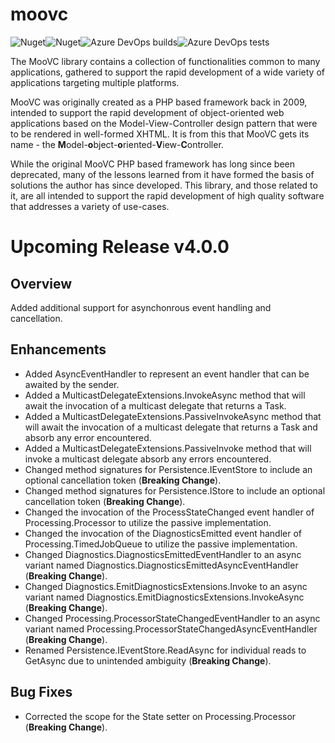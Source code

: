 # moovc

![Nuget](https://img.shields.io/nuget/v/moovc?style=plastic)![Nuget](https://img.shields.io/nuget/dt/moovc?style=plastic)![Azure DevOps builds](https://img.shields.io/azure-devops/build/vmartinspaul/MooVC/2?style=plastic)![Azure DevOps tests](https://img.shields.io/azure-devops/tests/vmartinspaul/MooVC/2?style=plastic)

The MooVC library contains a collection of functionalities common to many applications, gathered to support the rapid development of a wide variety of applications targeting multiple platforms.

MooVC was originally created as a PHP based framework back in 2009, intended to support the rapid development of object-oriented web applications based on the Model-View-Controller design pattern that were to be rendered in well-formed XHTML.  It is from this that MooVC gets its name - the **M**odel-**o**bject-**o**riented-**V**iew-**C**ontroller.

While the original MooVC PHP based framework has long since been deprecated, many of the lessons learned from it have formed the basis of solutions the author has since developed.  This library, and those related to it, are all intended to support the rapid development of high quality software that addresses a variety of use-cases.

# Upcoming Release v4.0.0

## Overview

Added additional support for asynchonrous event handling and cancellation.

## Enhancements

- Added AsyncEventHandler to represent an event handler that can be awaited by the sender.
- Added a MulticastDelegateExtensions.InvokeAsync method that will await the invocation of a multicast delegate that returns a Task.
- Added a MulticastDelegateExtensions.PassiveInvokeAsync method that will await the invocation of a multicast delegate that returns a Task and absorb any error encountered.
- Added a MulticastDelegateExtensions.PassiveInvoke method that will invoke a multicast delegate absorb any errors encountered.
- Changed method signatures for Persistence.IEventStore to include an optional cancellation token (**Breaking Change**).
- Changed method signatures for Persistence.IStore to include an optional cancellation token (**Breaking Change**).
- Changed the invocation of the ProcessStateChanged event handler of Processing.Processor to utilize the passive implementation.
- Changed the invocation of the DiagnosticsEmitted event handler of Processing.TimedJobQueue to utilize the passive implementation.
- Changed Diagnostics.DiagnosticsEmittedEventHandler to an async variant named Diagnostics.DiagnosticsEmittedAsyncEventHandler (**Breaking Change**).
- Changed Diagnostics.EmitDiagnosticsExtensions.Invoke to an async variant named Diagnostics.EmitDiagnosticsExtensions.InvokeAsync (**Breaking Change**).
- Changed Processing.ProcessorStateChangedEventHandler to an async variant named Processing.ProcessorStateChangedAsyncEventHandler (**Breaking Change**).
- Renamed  Persistence.IEventStore.ReadAsync for individual reads to GetAsync due to unintended ambiguity (**Breaking Change**).

## Bug Fixes

- Corrected the scope for the State setter on Processing.Processor (**Breaking Change**).